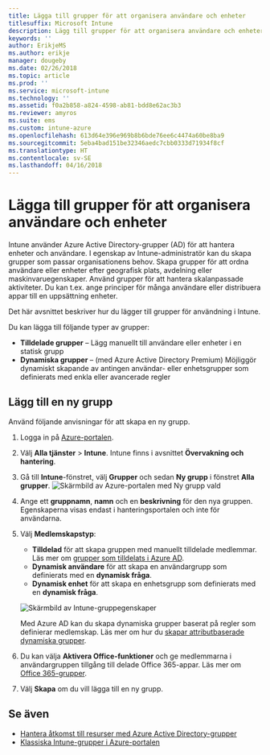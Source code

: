 ```yaml
---
title: Lägga till grupper för att organisera användare och enheter
titlesuffix: Microsoft Intune
description: Lägg till grupper för att organisera användare och enheter efter geografi, avdelning eller maskinvaruegenskaper.
keywords: ''
author: ErikjeMS
ms.author: erikje
manager: dougeby
ms.date: 02/26/2018
ms.topic: article
ms.prod: ''
ms.service: microsoft-intune
ms.technology: ''
ms.assetid: f0a2b858-a824-4598-ab81-bdd8e62ac3b3
ms.reviewer: amyros
ms.suite: ems
ms.custom: intune-azure
ms.openlocfilehash: 613d64e396e969b8b6bde76ee6c4474a60be8ba9
ms.sourcegitcommit: 5eba4bad151be32346aedc7cbb0333d71934f8cf
ms.translationtype: HT
ms.contentlocale: sv-SE
ms.lasthandoff: 04/16/2018
---
```

# <a name="add-groups-to-organize-users-and-devices"></a>Lägga till grupper för att organisera användare och enheter
Intune använder Azure Active Directory-grupper (AD) för att hantera enheter och användare. I egenskap av Intune-administratör kan du skapa grupper som passar organisationens behov. Skapa grupper för att ordna användare eller enheter efter geografisk plats, avdelning eller maskinvaruegenskaper. Använd grupper för att hantera skalanpassade aktiviteter. Du kan t.ex. ange principer för många användare eller distribuera appar till en uppsättning enheter.

Det här avsnittet beskriver hur du lägger till grupper för användning i Intune.

Du kan lägga till följande typer av grupper:
- **Tilldelade grupper** – Lägg manuellt till användare eller enheter i en statisk grupp
- **Dynamiska grupper** – (med Azure Active Directory Premium) Möjliggör dynamiskt skapande av antingen användar- eller enhetsgrupper som definierats med enkla eller avancerade regler

## <a name="add-a-new-group"></a>Lägg till en ny grupp

Använd följande anvisningar för att skapa en ny grupp.
1. Logga in på [Azure-portalen](https://portal.azure.com).
2. Välj **Alla tjänster** > **Intune**. Intune finns i avsnittet **Övervakning och hantering**.
3. Gå till **Intune**-fönstret, välj **Grupper** och sedan **Ny grupp** i fönstret **Alla grupper**.
   ![Skärmbild av Azure-portalen med Ny grupp vald](./media/groups-add-new.png)
4. Ange ett **gruppnamn**, **namn** och en **beskrivning** för den nya gruppen. Egenskaperna visas endast i hanteringsportalen och inte för användarna.

5. Välj **Medlemskapstyp**:
   - **Tilldelad** för att skapa gruppen med manuellt tilldelade medlemmar. Läs mer om [grupper som tilldelats i Azure AD](https://docs.microsoft.com/azure/active-directory/active-directory-groups-create-azure-portal).
   - **Dynamisk användare** för att skapa en användargrupp som definierats med en **dynamisk fråga**.
   - **Dynamisk enhet** för att skapa en enhetsgrupp som definierats med en **dynamisk fråga**.

   ![Skärmbild av Intune-gruppegenskaper](./media/groups-add-properties.png)

   Med Azure AD kan du skapa dynamiska grupper baserat på regler som definierar medlemskap. Läs mer om hur du [skapar attributbaserade dynamiska grupper](https://docs.microsoft.com/azure/active-directory/active-directory-groups-dynamic-membership-azure-portal).

6. Du kan välja **Aktivera Office-funktioner** och ge medlemmarna i användargruppen tillgång till delade Office 365-appar. Läs mer om [Office 365-grupper](https://support.office.com/article/Learn-about-Office-365-groups-b565caa1-5c40-40ef-9915-60fdb2d97fa2).
7. Välj **Skapa** om du vill lägga till en ny grupp.

## <a name="see-also"></a>Se även
- [Hantera åtkomst till resurser med Azure Active Directory-grupper](https://docs.microsoft.com/azure/active-directory/active-directory-manage-groups)
- [Klassiska Intune-grupper i Azure-portalen](groups-get-started.md)
